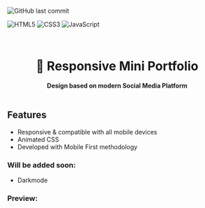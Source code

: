 ![GitHub last commit](https://img.shields.io/github/last-commit/dbnge/responsive-signin-form-google)

![HTML5](https://img.shields.io/badge/html5-%23E34F26.svg?style=for-the-badge&logo=html5&logoColor=white)
![CSS3](https://img.shields.io/badge/css3-%231572B6.svg?style=for-the-badge&logo=css3&logoColor=white)
![JavaScript](https://img.shields.io/badge/javascript-%23323330.svg?style=for-the-badge&logo=javascript&logoColor=%23F7DF1E)

<br>

<div  align="center">
	<h1>&#128188 Responsive Mini Portfolio</h1>
	<strong>Design based on modern Social Media Platform</strong>
</div>
<br> 

## Features 
+ Responsive & compatible with all mobile devices
+ Animated CSS
+ Developed with Mobile First methodology

### Will be added soon: 
+ Darkmode

### Preview: 

![]()


